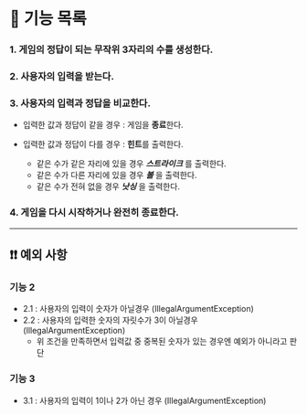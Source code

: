# 🎰 기능 목록

### 1. 게임의 정답이 되는 무작위 3자리의 수를 생성한다.
### 2. 사용자의 입력을 받는다.
### 3. 사용자의 입력과 정답을 비교한다.

- 입력한 값과 정답이 같을 경우 : 게임을 **종료**한다.
- 입력한 값과 정답이 다를 경우 : **힌트**를 출력한다.

  - 같은 수가 같은 자리에 있을 경우 ***스트라이크*** 를 출력한다.
  - 같은 수가 다른 자리에 있을 경우 ***볼*** 을 출력한다.
  - 같은 수가 전혀 없을 경우 ***낫싱*** 을 출력한다.

### 4. 게임을 다시 시작하거나 완전히 종료한다.

---

## ❗❗ 예외 사항

### 기능 2

- 2.1 : 사용자의 입력이 숫자가 아닐경우 (IllegalArgumentException)
- 2.2 : 사용자의 입력한 숫자의 자릿수가 3이 아닐경우 (IllegalArgumentException)
  - 위 조건을 만족하면서 입력값 중 중복된 숫자가 있는 경우엔 예외가 아니라고 판단

### 기능 3

- 3.1 : 사용자의 입력이 1이나 2가 아닌 경우 (IllegalArgumentException)



